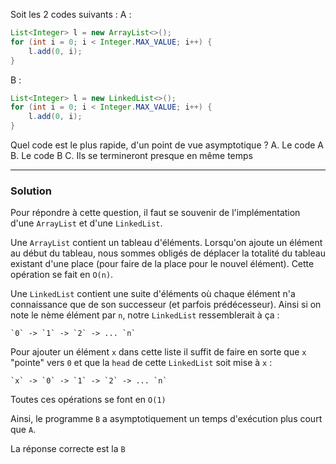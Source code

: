 Soit les 2 codes suivants :
A :
```java
List<Integer> l = new ArrayList<>();
for (int i = 0; i < Integer.MAX_VALUE; i++) {
    l.add(0, i);
}
```
B :
```java
List<Integer> l = new LinkedList<>();
for (int i = 0; i < Integer.MAX_VALUE; i++) {
    l.add(0, i);
}
```
Quel code est le plus rapide, d'un point de vue asymptotique ?
A. Le code A
B. Le code B
C. Ils se termineront presque en même temps

***

### Solution

Pour répondre à cette question, il faut se souvenir de l'implémentation d'une `ArrayList` et d'une `LinkedList`.

Une `ArrayList` contient un tableau d'éléments. Lorsqu'on ajoute un élément au début du tableau, nous sommes obligés de déplacer la totalité du tableau existant d'une place (pour faire de la place pour le nouvel élément). Cette opération se fait en `O(n)`.

Une `LinkedList` contient une suite d'éléments où chaque élément n'a connaissance que de son successeur (et parfois prédécesseur). Ainsi
si on note le nème élément par `n`, notre `LinkedList` ressemblerait à ça :
```
`0` -> `1` -> `2` -> ... `n`
```
Pour ajouter un élément `x` dans cette liste il suffit de faire en sorte que `x` "pointe" vers `0` et que la `head` de cette `LinkedList` soit mise à `x` :
```
`x` -> `0` -> `1` -> `2` -> ... `n`
```
Toutes ces opérations se font en `O(1)`

Ainsi, le programme `B` a asymptotiquement un temps d'exécution plus court que `A`.

La réponse correcte est la `B`
